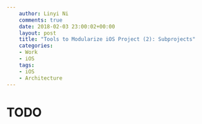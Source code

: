 ```yaml
---
    author: Linyi Ni
    comments: true
    date: 2018-02-03 23:00:02+00:00
    layout: post
    title: "Tools to Modularize iOS Project (2): Subprojects"
    categories:
    - Work
    - iOS
    tags:
    - iOS
    - Architecture
---
```


# TODO
